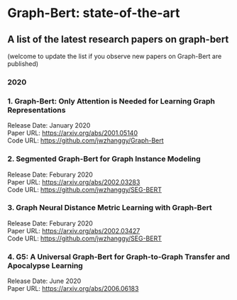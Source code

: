 # Graph-Bert: state-of-the-art
## A list of the latest research papers on graph-bert<br>
(welcome to update the list if you observe new papers on Graph-Bert are published)

### 2020
### 1. Graph-Bert: Only Attention is Needed for Learning Graph Representations
Release Date: January 2020 <br>
Paper URL: https://arxiv.org/abs/2001.05140 <br>
Code URL: https://github.com/jwzhanggy/Graph-Bert

### 2. Segmented Graph-Bert for Graph Instance Modeling
Release Date: Feburary 2020 <br>
Paper URL: https://arxiv.org/abs/2002.03283 <br>
Code URL: https://github.com/jwzhanggy/SEG-BERT

### 3. Graph Neural Distance Metric Learning with Graph-Bert
Release Date: Feburary 2020 <br>
Paper URL: https://arxiv.org/abs/2002.03427 <br>
Code URL: https://github.com/jwzhanggy/SEG-BERT

### 4. G5: A Universal Graph-Bert for Graph-to-Graph Transfer and Apocalypse Learning
Release Date: June 2020 <br>
Paper URL: https://arxiv.org/abs/2006.06183 <br>


